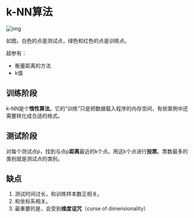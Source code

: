 # k-NN算法

![img](https://image.jiqizhixin.com/uploads/editor/79cbcd46-a39a-4bf0-b722-3d0758776c51/1522722926386.jpg)

如图，白色的点是测试点，绿色和红色的点是训练点。

超参有：

* 衡量距离的方法
* k值

## 训练阶段

k-NN是个**惰性算法**。它的“训练”只是把数据载入程序的内存空间，有些案例中还需要转化成合适的格式。

## 测试阶段

对每个测试点p，找到与点p**距离**最近的k个点。用这k个点进行**投票**。票数最多的类别就是测试点的类别。

## 缺点

1. 测试时间过长，和训练样本数正相关。
2. 和坐标系相关。
3. 最重要的是，会受到**维度诅咒**（curse of dimensionality）


